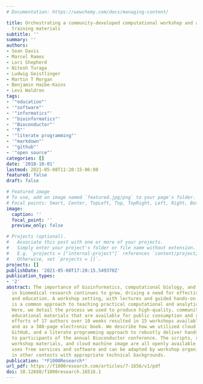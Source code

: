 ```yaml
---
# Documentation: https://wowchemy.com/docs/managing-content/

title: Orchestrating a community-developed computational workshop and accompanying
  training materials
subtitle: ''
summary: ''
authors:
- Sean Davis
- Marcel Ramos
- Lori Shepherd
- Nitesh Turaga
- Ludwig Geistlinger
- Martin T Morgan
- Benjamin Haibe-Kains
- Levi Waldron
tags:
- '"education"'
- '"software"'
- '"informatics"'
- '"bioinformatics"'
- '"Bioconductor"'
- '"R"'
- '"literate programming"'
- '"markdown"'
- '"github"'
- '"open source"'
categories: []
date: '2018-10-01'
lastmod: 2021-05-08T11:20:15-06:00
featured: false
draft: false

# Featured image
# To use, add an image named `featured.jpg/png` to your page's folder.
# Focal points: Smart, Center, TopLeft, Top, TopRight, Left, Right, BottomLeft, Bottom, BottomRight.
image:
  caption: ''
  focal_point: ''
  preview_only: false

# Projects (optional).
#   Associate this post with one or more of your projects.
#   Simply enter your project's folder or file name without extension.
#   E.g. `projects = ["internal-project"]` references `content/project/deep-learning/index.md`.
#   Otherwise, set `projects = []`.
projects: []
publishDate: '2021-05-08T17:20:15.549370Z'
publication_types:
- '2'
abstract: The importance of bioinformatics, computational biology, and data science
  in biomedical research continues to grow, driving a need for effective instruction
  and education. A workshop setting, with lectures and guided hands-on tutorials,
  is a common approach to teaching practical computational and analytical methods.
  Here, we detail the process we used to produce high-quality, community-authored
  educational materials that are available for public consumption and reuse. The coordinated
  efforts of 17 authors over 10 weeks resulted in 15 workshops available as a website
  and as a 388-page electronic book. We describe how we utilized cloud infrastructure,
  GitHub, and a literate programming approach to robustly deliver hands-on tutorials
  to participants of the annual Bioconductor conference. The scripts, raw and published
  workshop materials, and cloud machine image are all openly available. Our approach
  uses free services and software and can be adapted by workshop organizers and authors
  in other contests with appropriate technical backgrounds.
publication: '*F1000Research*'
url_pdf: https://f1000research.com/articles/7-1656/v1/pdf
doi: 10.12688/f1000research.16516.1
---
```

